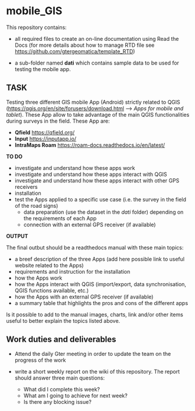 # mobile_GIS

This repository contains:

* all required files to create an on-line documentation using Read the Docs (for more details about how to manage RTD file see https://github.com/gtergeomatica/template_RTD)

* a sub-folder named **dati** which contains sample data to be used for testing the mobile app.

TASK
------
Testing three different GIS mobile App (Android) strictly related to QGIS (https://qgis.org/en/site/forusers/download.html --> *Apps for mobile and tablet*). These App allow to take advantage of the main QGIS functionalities during surveys in the field. These App are:

* **Qfield** https://qfield.org/
* **Input** https://inputapp.io/
* **IntraMaps Roam** https://roam-docs.readthedocs.io/en/latest/

**TO DO**

* investigate and understand how these apps work
* investigate and understand how these apps interact with QGIS
* investigate and understand how these apps interact with other GPS receivers
* installation
* test the Apps applied to a specific use case (i.e. the survey in the field of the road signs)
  * data preparation (use the dataset in the *dati* folder) depending on the requirements of each App
  * connection with an external GPS receiver (if available)

**OUTPUT**

The final outbut should be a readthedocs manual with these main topics:

* a breef description of the three Apps (add here possible link to useful website related to the Apps)
* requirements and instruction for the installation
* how the Apps work
* how the Apps interact with QGIS (import/export, data synchronisation, QGIS functions available, etc.)
* how the Apps with an external GPS receiver (if available)
* a summary table that highlights the pros and cons of the different apps

Is it possible to add to the manual images, charts, link and/or other items useful to better explain the topics listed above.

Work duties and deliverables
----------------------------

* Attend the daily Gter meeting in order to update the team on the progress of the work
* write a short weekly report on the wiki of this repository. The report should answer three main questions:

  * What did I complete this week?
  * What am I going to achieve for next week?
  * Is there any blocking issue?


